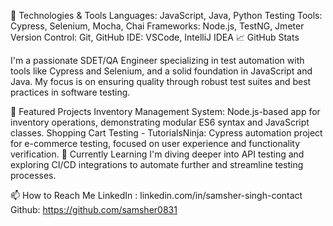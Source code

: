 🔧 Technologies & Tools Languages: JavaScript, Java, Python Testing Tools: Cypress, Selenium, Mocha, Chai Frameworks: Node.js, TestNG, Jmeter Version Control: Git, GitHub IDE: VSCode, IntelliJ IDEA 📈 GitHub Stats

I'm a passionate SDET/QA Engineer specializing in test automation with tools like Cypress and Selenium, and a solid foundation in JavaScript and Java. My focus is on ensuring quality through robust test suites and best practices in software testing.

🚀 Featured Projects Inventory Management System: Node.js-based app for inventory operations, demonstrating modular ES6 syntax and JavaScript classes. Shopping Cart Testing - TutorialsNinja: Cypress automation project for e-commerce testing, focused on user experience and functionality verification. 🌱 Currently Learning I'm diving deeper into API testing and exploring CI/CD integrations to automate further and streamline testing processes.

📫 How to Reach Me LinkedIn : linkedin.com/in/samsher-singh-contact    Github: https://github.com/samsher0831
